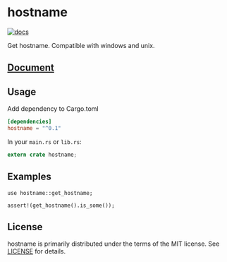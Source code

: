
hostname
===
[![docs](https://docs.rs/hostname/badge.svg?version=0.1.0 "docs")](https://docs.rs/hostname)

Get hostname. Compatible with windows and unix.

## [Document](https://docs.rs/hostname)

## Usage
Add dependency to Cargo.toml

```toml
[dependencies]
hostname = "^0.1"
```

In your `main.rs` or `lib.rs`:

```rust
extern crate hostname;
```

## Examples
```
use hostname::get_hostname;

assert!(get_hostname().is_some());
```

## License
hostname is primarily distributed under the terms of the MIT license.
See [LICENSE](LICENSE) for details.
